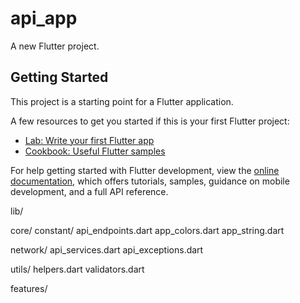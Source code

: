 # api_app

A new Flutter project.

## Getting Started

This project is a starting point for a Flutter application.

A few resources to get you started if this is your first Flutter project:

- [Lab: Write your first Flutter app](https://docs.flutter.dev/get-started/codelab)
- [Cookbook: Useful Flutter samples](https://docs.flutter.dev/cookbook)

For help getting started with Flutter development, view the
[online documentation](https://docs.flutter.dev/), which offers tutorials,
samples, guidance on mobile development, and a full API reference.


lib/

core/
 constant/
api_endpoints.dart
app_colors.dart
app_string.dart

 network/
api_services.dart
api_exceptions.dart

 utils/
helpers.dart
validators.dart

features/
